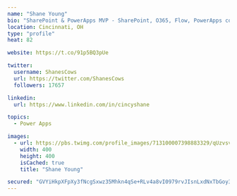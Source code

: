 ```yaml
---
name: "Shane Young"
bio: "SharePoint & PowerApps MVP - SharePoint, O365, Flow, PowerApps consulting? @PowerApps911 | Pure Snark? You found it."
location: Cincinnati, OH
type: "profile"
heat: 82

website: https://t.co/91p5BQ3pUe

twitter:
  username: ShanesCows
  url: https://twitter.com/ShanesCows
  followers: 17657

linkedin:
  url: https://www.linkedin.com/in/cincyshane

topics:
  - Power Apps

images:
  - url: https://pbs.twimg.com/profile_images/713100007398883329/qUzvsvQ3_400x400.jpg
    width: 400
    height: 400
    isCached: true
    title: "Shane Young"

secured: "GVYiHkpXFpXy3fNcgSxwz35Mhkn4qSe+RLv4a8vI0979rvJIsnLxdNxTbGoy3qBL3lV3AfMBA9NVADxqmv49NFhujf76GxH4QD7Tsd3oI47zgaO5XF8PFvGVBJG5PO1teZZqf3fPXHwteje/P0ossWmj0+SdTKqMu48A7TteRzteCnQMmaHMqECxsNLfBtJIU2qYdrQyUdT1FtqUH9zQU2CBmx98DGAgUN3Z5Mk1reWWce/9Gy6MKWNu2ajzxefzLIzcKv2xX0AINAR7MCZZJeZiq8lKiJ1Jip3rS8kFSLnb/yfAO/0V9GCQFSvih7ucOrajvzmcSnas06gXaeh94L0cpFTyllHw83v7UFRLRIiq1RWT4rBxE/QSMp6alZtEF0Y2fEQz+6OtsRNsn8deaajldUUECFLzlsseVKTkDis=;3yLQcYy+ebaGRY85K0pkPg=="
---
```


